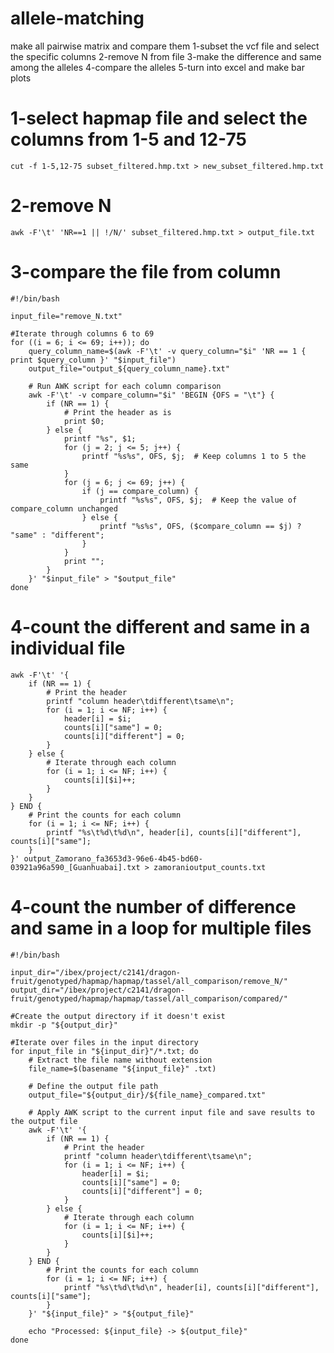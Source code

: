 # allele-matching
make all pairwise matrix and compare them
1-subset the vcf file and select the specific columns
2-remove N from file
3-make the difference and same among the alleles
4-compare the alleles
5-turn into excel and make bar plots 

# 1-select hapmap file and select the columns from 1-5 and 12-75
	cut -f 1-5,12-75 subset_filtered.hmp.txt > new_subset_filtered.hmp.txt

# 2-remove N
	awk -F'\t' 'NR==1 || !/N/' subset_filtered.hmp.txt > output_file.txt

# 3-compare the file from column
	#!/bin/bash
	
	input_file="remove_N.txt"
	
	#Iterate through columns 6 to 69
	for ((i = 6; i <= 69; i++)); do
	    query_column_name=$(awk -F'\t' -v query_column="$i" 'NR == 1 { print $query_column }' "$input_file")
	    output_file="output_${query_column_name}.txt"
	
	    # Run AWK script for each column comparison
	    awk -F'\t' -v compare_column="$i" 'BEGIN {OFS = "\t"} {
	        if (NR == 1) {
	            # Print the header as is
	            print $0;
	        } else {
	            printf "%s", $1; 
	            for (j = 2; j <= 5; j++) {
	                printf "%s%s", OFS, $j;  # Keep columns 1 to 5 the same
	            }
	            for (j = 6; j <= 69; j++) {
	                if (j == compare_column) {
	                    printf "%s%s", OFS, $j;  # Keep the value of compare_column unchanged
	                } else {
	                    printf "%s%s", OFS, ($compare_column == $j) ? "same" : "different";
	                }
	            }
	            print "";
	        }
	    }' "$input_file" > "$output_file"
	done

# 4-count the different and same in a individual file
	awk -F'\t' '{
	    if (NR == 1) {
	        # Print the header
	        printf "column header\tdifferent\tsame\n";
	        for (i = 1; i <= NF; i++) {
	            header[i] = $i;
	            counts[i]["same"] = 0;
	            counts[i]["different"] = 0;
	        }
	    } else {
	        # Iterate through each column
	        for (i = 1; i <= NF; i++) {
	            counts[i][$i]++;
	        }
	    }
	} END {
	    # Print the counts for each column
	    for (i = 1; i <= NF; i++) {
	        printf "%s\t%d\t%d\n", header[i], counts[i]["different"], counts[i]["same"];
	    }
	}' output_Zamorano_fa3653d3-96e6-4b45-bd60-03921a96a590_[Guanhuabai].txt > zamoranioutput_counts.txt


# 4-count the number of difference and same in a loop for multiple files
	#!/bin/bash
	
	input_dir="/ibex/project/c2141/dragon-fruit/genotyped/hapmap/hapmap/tassel/all_comparison/remove_N/"
	output_dir="/ibex/project/c2141/dragon-fruit/genotyped/hapmap/hapmap/tassel/all_comparison/compared/"
	
	#Create the output directory if it doesn't exist
	mkdir -p "${output_dir}"
	
	#Iterate over files in the input directory
	for input_file in "${input_dir}"/*.txt; do
	    # Extract the file name without extension
	    file_name=$(basename "${input_file}" .txt)
	
	    # Define the output file path
	    output_file="${output_dir}/${file_name}_compared.txt"
	
	    # Apply AWK script to the current input file and save results to the output file
	    awk -F'\t' '{
	        if (NR == 1) {
	            # Print the header
	            printf "column header\tdifferent\tsame\n";
	            for (i = 1; i <= NF; i++) {
	                header[i] = $i;
	                counts[i]["same"] = 0;
	                counts[i]["different"] = 0;
	            }
	        } else {
	            # Iterate through each column
	            for (i = 1; i <= NF; i++) {
	                counts[i][$i]++;
	            }
	        }
	    } END {
	        # Print the counts for each column
	        for (i = 1; i <= NF; i++) {
	            printf "%s\t%d\t%d\n", header[i], counts[i]["different"], counts[i]["same"];
	        }
	    }' "${input_file}" > "${output_file}"
	
	    echo "Processed: ${input_file} -> ${output_file}"
	done


 
